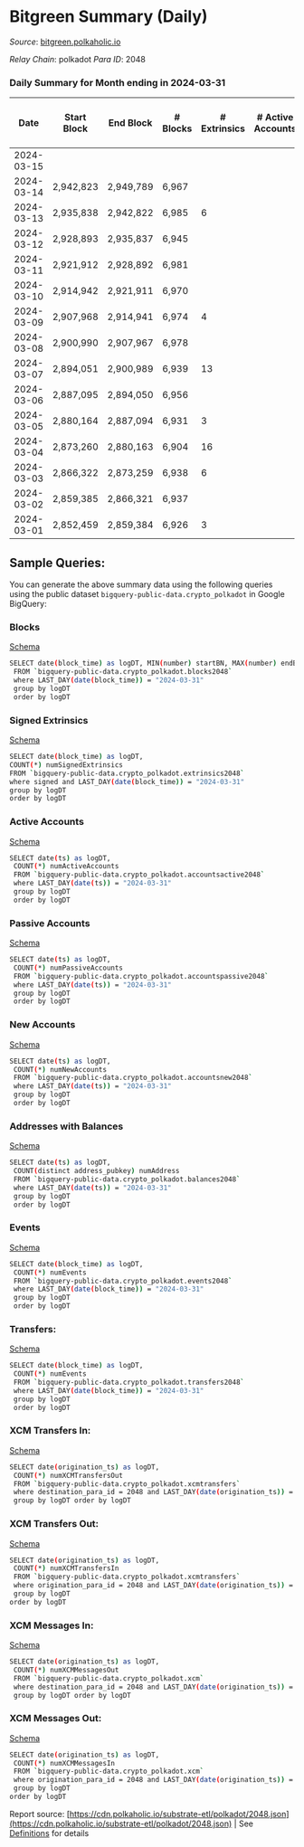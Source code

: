 # Bitgreen Summary (Daily)

_Source_: [bitgreen.polkaholic.io](https://bitgreen.polkaholic.io)

*Relay Chain*: polkadot
*Para ID*: 2048



### Daily Summary for Month ending in 2024-03-31


| Date    | Start Block | End Block | # Blocks | # Extrinsics | # Active Accounts | # Passive Accounts | # New Accounts | # Addresses | # Events  | # Transfers ($USD) | # XCM Transfers In ($USD) | # XCM Transfers Out ($USD) | # XCM In | # XCM Out | Issues |
|---------|-------------|-----------|----------|--------------|-------------------|--------------------|----------------|-------------|-----------|--------------------|---------------------------|----------------------------|----------|-----------|--------|
| 2024-03-15 |  |  |  |  |  |  |  |  |  |   |   |   |  |  |  |
| 2024-03-14 | 2,942,823 | 2,949,789 | 6,967 |  |  |  |  | 1,528 | 295,876 |   |   |   |  |  |  |
| 2024-03-13 | 2,935,838 | 2,942,822 | 6,985 | 6 |  |  |  | 1,528 | 296,687 |   |   |   |  |  |  |
| 2024-03-12 | 2,928,893 | 2,935,837 | 6,945 |  |  |  |  | 1,528 | 294,978 |   |   |   |  |  |  |
| 2024-03-11 | 2,921,912 | 2,928,892 | 6,981 |  |  |  |  | 1,528 | 296,516 |   |   |   |  |  |  |
| 2024-03-10 | 2,914,942 | 2,921,911 | 6,970 |  |  |  |  | 1,528 | 295,998 |   |   |   |  |  |  |
| 2024-03-09 | 2,907,968 | 2,914,941 | 6,974 | 4 |  |  |  | 1,528 | 295,082 |   |   |   |  |  |  |
| 2024-03-08 | 2,900,990 | 2,907,967 | 6,978 |  |  |  |  | 1,528 | 294,558 |   |   |   |  |  |  |
| 2024-03-07 | 2,894,051 | 2,900,989 | 6,939 | 13 |  |  |  | 1,528 | 289,703 |   |   |   |  |  |  |
| 2024-03-06 | 2,887,095 | 2,894,050 | 6,956 |  |  |  |  | 1,528 | 290,100 |   |   |   |  |  |  |
| 2024-03-05 | 2,880,164 | 2,887,094 | 6,931 | 3 |  |  |  | 1,528 | 289,030 |   |   |   |  |  |  |
| 2024-03-04 | 2,873,260 | 2,880,163 | 6,904 | 16 |  |  |  | 1,528 | 287,723 |   |   |   |  |  |  |
| 2024-03-03 | 2,866,322 | 2,873,259 | 6,938 | 6 |  |  |  | 1,528 | 280,557 |   |   |   |  |  |  |
| 2024-03-02 | 2,859,385 | 2,866,321 | 6,937 |  |  |  |  | 1,528 | 280,360 |   |   |   |  |  |  |
| 2024-03-01 | 2,852,459 | 2,859,384 | 6,926 | 3 |  |  |  | 1,528 | 279,923 |   |   |   |  |  |  |

## Sample Queries:
You can generate the above summary data using the following queries using the public dataset `bigquery-public-data.crypto_polkadot` in Google BigQuery:


### Blocks 

[Schema](https://github.com/colorfulnotion/substrate-etl/blob/main/schema/blocks.json)

```bash
SELECT date(block_time) as logDT, MIN(number) startBN, MAX(number) endBN, COUNT(*) numBlocks 
 FROM `bigquery-public-data.crypto_polkadot.blocks2048`  
 where LAST_DAY(date(block_time)) = "2024-03-31" 
 group by logDT 
 order by logDT
```

### Signed Extrinsics 

[Schema](https://github.com/colorfulnotion/substrate-etl/blob/main/schema/extrinsics.json)

```bash
SELECT date(block_time) as logDT, 
COUNT(*) numSignedExtrinsics 
FROM `bigquery-public-data.crypto_polkadot.extrinsics2048`  
where signed and LAST_DAY(date(block_time)) = "2024-03-31" 
group by logDT 
order by logDT
```

### Active Accounts 

[Schema](https://github.com/colorfulnotion/substrate-etl/blob/main/schema/accountsactive.json)

```bash
SELECT date(ts) as logDT, 
 COUNT(*) numActiveAccounts 
 FROM `bigquery-public-data.crypto_polkadot.accountsactive2048` 
 where LAST_DAY(date(ts)) = "2024-03-31" 
 group by logDT 
 order by logDT
```

### Passive Accounts 

[Schema](https://github.com/colorfulnotion/substrate-etl/blob/main/schema/accountspassive.json)

```bash
SELECT date(ts) as logDT, 
 COUNT(*) numPassiveAccounts 
 FROM `bigquery-public-data.crypto_polkadot.accountspassive2048` 
 where LAST_DAY(date(ts)) = "2024-03-31" 
 group by logDT 
 order by logDT
```

### New Accounts 

[Schema](https://github.com/colorfulnotion/substrate-etl/blob/main/schema/accountsnew.json)

```bash
SELECT date(ts) as logDT, 
 COUNT(*) numNewAccounts 
 FROM `bigquery-public-data.crypto_polkadot.accountsnew2048` 
 where LAST_DAY(date(ts)) = "2024-03-31" 
 group by logDT
 order by logDT
```

### Addresses with Balances 

[Schema](https://github.com/colorfulnotion/substrate-etl/blob/main/schema/balances.json)

```bash
SELECT date(ts) as logDT,
 COUNT(distinct address_pubkey) numAddress 
 FROM `bigquery-public-data.crypto_polkadot.balances2048` 
 where LAST_DAY(date(ts)) = "2024-03-31" 
 group by logDT 
 order by logDT
```

### Events 

[Schema](https://github.com/colorfulnotion/substrate-etl/blob/main/schema/events.json)

```bash
SELECT date(block_time) as logDT, 
 COUNT(*) numEvents 
 FROM `bigquery-public-data.crypto_polkadot.events2048` 
 where LAST_DAY(date(block_time)) = "2024-03-31" 
 group by logDT 
 order by logDT
```

### Transfers:

[Schema](https://github.com/colorfulnotion/substrate-etl/blob/main/schema/transfers.json)

```bash
SELECT date(block_time) as logDT, 
 COUNT(*) numEvents 
 FROM `bigquery-public-data.crypto_polkadot.transfers2048` 
 where LAST_DAY(date(block_time)) = "2024-03-31" 
 group by logDT 
 order by logDT
```

### XCM Transfers In: 

[Schema](https://github.com/colorfulnotion/substrate-etl/blob/main/schema/xcmtransfers.json)

```bash
SELECT date(origination_ts) as logDT, 
 COUNT(*) numXCMTransfersOut 
 FROM `bigquery-public-data.crypto_polkadot.xcmtransfers` 
 where destination_para_id = 2048 and LAST_DAY(date(origination_ts)) = "2024-03-31" 
 group by logDT order by logDT
```

### XCM Transfers Out: 

[Schema](https://github.com/colorfulnotion/substrate-etl/blob/main/schema/xcmtransfers.json)

```bash
SELECT date(origination_ts) as logDT, 
 COUNT(*) numXCMTransfersIn 
 FROM `bigquery-public-data.crypto_polkadot.xcmtransfers` 
 where origination_para_id = 2048 and LAST_DAY(date(origination_ts)) = "2024-03-31" 
 group by logDT 
order by logDT
```

### XCM Messages In: 

[Schema](https://github.com/colorfulnotion/substrate-etl/blob/main/schema/xcm.json)

```bash
SELECT date(origination_ts) as logDT, 
 COUNT(*) numXCMMessagesOut 
 FROM `bigquery-public-data.crypto_polkadot.xcm` 
 where destination_para_id = 2048 and LAST_DAY(date(origination_ts)) = "2024-03-31" 
 group by logDT order by logDT
```

### XCM Messages Out: 

[Schema](https://github.com/colorfulnotion/substrate-etl/blob/main/schema/xcm.json)

```bash
SELECT date(origination_ts) as logDT, 
 COUNT(*) numXCMMessagesIn 
 FROM `bigquery-public-data.crypto_polkadot.xcm` 
 where origination_para_id = 2048 and LAST_DAY(date(origination_ts)) = "2024-03-31" 
 group by logDT 
order by logDT
```


Report source: [https://cdn.polkaholic.io/substrate-etl/polkadot/2048.json](https://cdn.polkaholic.io/substrate-etl/polkadot/2048.json) | See [Definitions](/DEFINITIONS.md) for details
